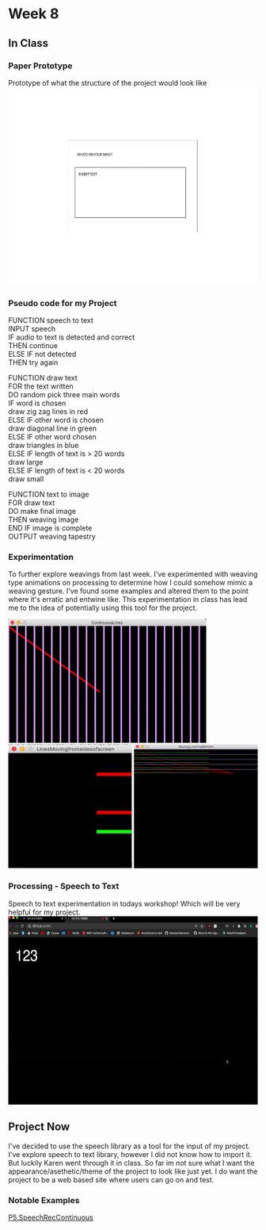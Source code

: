 # Week 8 <br>
## In Class <br>
### Paper Prototype <br/> 
Prototype of what the structure of the project would look like <br/> 
<img src="https://github.com/ChantelLai/Slave-to-the-Algorithm/blob/master/Week%207/PaperPrototype.gif" border="0" width="600" height="400"/> 

### Pseudo code for my Project <br/> 
FUNCTION speech to text <br/> 
INPUT speech <br/> 
IF audio to text is detected and correct <br/> 
	THEN continue <br/> 
ELSE IF not detected <br/> 
	THEN try again <br/> 

FUNCTION draw text <br/> 
FOR the text written <br/> 
DO random pick three main words <br/> 
IF word is chosen <br/> 
	draw zig zag lines in red <br/> 
ELSE IF other word is chosen <br/> 
	draw diagonal line in green <br/> 
ELSE IF other word chosen <br/> 
	draw triangles in blue <br/> 
ELSE IF length of text is > 20 words <br/> 
	draw large <br/> 
ELSE IF length of text is < 20 words <br/> 
	draw small <br/> 

FUNCTION text to image <br/> 
FOR draw text <br/> 
DO make final image <br/> 
THEN weaving image <br/> 
END IF image is complete <br/> 
OUTPUT weaving tapestry  <br/> 

### Experimentation <br>
To further explore weavings from last week. I've experimented with weaving type animations on processing to determine how I could somehow mimic a weaving gesture. I've found some examples and altered them to the point where it's erratic and entwine like. This experimentation in class has lead me to the idea of potentially using this tool for the project. <br>

<img src="https://github.com/ChantelLai/Slave-to-the-Algorithm/blob/master/Week%208/ContinuousLines.gif" width="400" height="250"/>   <img src="https://github.com/ChantelLai/Slave-to-the-Algorithm/blob/master/Week%208/LinesMovingfromsideofscreen.gif" width="250" height="250"/>   <img src="https://github.com/ChantelLai/Slave-to-the-Algorithm/blob/master/Week%208/MovingLinesTopBottom.gif" width="250" height="250"/>

### Processing - Speech to Text <br>
Speech to text experimentation in todays workshop! Which will be very helpful for my project. <br>
<img src="https://github.com/ChantelLai/Slave-to-the-Algorithm/blob/master/Week%208/SpeechtoText.gif" border="0" width="600" height="380"/>

## Project Now <br>
I've decided to use the speech library as a tool for the input of my project. I've explore speech to text library, however I did not know how to import it. But luckily Karen went through it in class. So far im not sure what I want the appearance/asethetic/theme of the project to look like just yet. I do want the project to be a web based site where users can go on and test. 

### Notable Examples
[P5.SpeechRecContinuous](https://idmnyu.github.io/p5.js-speech/examples/05continuousrecognition.html)

